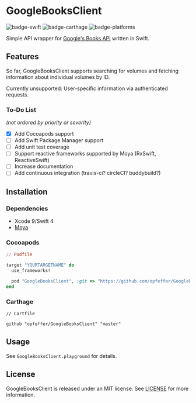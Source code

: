 #  GoogleBooksClient

![badge-swift] ![badge-carthage] ![badge-platforms]

Simple API wrapper for [Google's Books API](https://developers.google.com/books/) written in Swift.

## Features

So far, GoogleBooksClient supports searching for volumes and fetching information about individual volumes by ID.

Currently unsupported: User-specific information via authenticated requests.

### To-Do List
_(not ordered by priority or severity)_

* [x] Add Cocoapods support
* [ ] Add Swift Package Manager support
* [ ] Add unit test coverage
* [ ] Support reactive frameworks supported by Moya (RxSwift, ReactiveSwift)
* [ ] Increase documentation
* [ ] Add continuous integration (travis-ci? circleCI? buddybuild?)

## Installation

### Dependencies

* Xcode 9/Swift 4
* [Moya](https://github.com/Moya/Moya)

### Cocoapods

```ruby
// Podfile

target "YOURTARGETNAME" do
  use_frameworks!

  pod "GoogleBooksClient", :git => "https://github.com/opfeffer/GoogleBooksClient" # directly referencing Github until GA release
end
```

### Carthage

```
// Cartfile

github "opfeffer/GoogleBooksClient" "master"
```

## Usage

See `GoogleBooksClient.playground` for details.

## License

GoogleBooksClient is released under an MIT license. See [LICENSE](LICENSE) for more information.


[badge-swift]: https://img.shields.io/badge/swift%20version-4.0-green.svg
[badge-carthage]: https://img.shields.io/badge/compatible-carthage-brightgreen.svg
[badge-platforms]: https://img.shields.io/badge/platforms-iOS-lightgrey.svg
